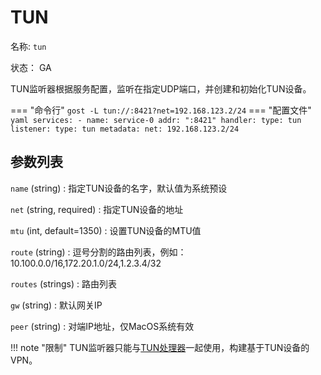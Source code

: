 # TUN

名称: `tun`

状态： GA

TUN监听器根据服务配置，监听在指定UDP端口，并创建和初始化TUN设备。

=== "命令行"
    ```
	gost -L tun://:8421?net=192.168.123.2/24
	```
=== "配置文件"
    ```yaml
	services:
	- name: service-0
	  addr: ":8421"
	  handler:
		type: tun
	  listener:
		type: tun
		metadata:
		  net: 192.168.123.2/24
	```

## 参数列表

`name` (string)
:    指定TUN设备的名字，默认值为系统预设

`net` (string, required)
:    指定TUN设备的地址

`mtu` (int, default=1350)
:    设置TUN设备的MTU值

`route` (string)
:    逗号分割的路由列表，例如：10.100.0.0/16,172.20.1.0/24,1.2.3.4/32

`routes` (strings)
:    路由列表

`gw` (string)
:    默认网关IP

`peer` (string)
:    对端IP地址，仅MacOS系统有效

!!! note "限制"
    TUN监听器只能与[TUN处理器](/reference/handlers/tun/)一起使用，构建基于TUN设备的VPN。